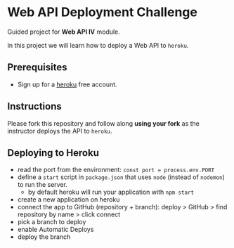 # Web API Deployment Challenge

Guided project for **Web API IV** module.

In this project we will learn how to deploy a Web API to `heroku`.

## Prerequisites

- Sign up for a [heroku](https://www.heroku.com/) free account.

## Instructions

Please fork this repository and follow along **using your fork** as the instructor deploys the API to `heroku`.

## Deploying to Heroku

- read the port from the environment: `const port = process.env.PORT`
- define a `start` script in `package.json` that uses `node` (instead of `nodemon`) to run the server.
    - by default heroku will run your application with `npm start`
- create a new application on heroku
- connect the app to GitHub (repository + branch): deploy > GitHub > find repository by name > click connect
- pick a branch to deploy
- enable Automatic Deploys
- deploy the branch